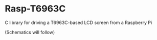 Rasp-T6963C
===========

C library for driving a T6963C-based LCD screen from a Raspberry Pi

(Schematics will follow)

